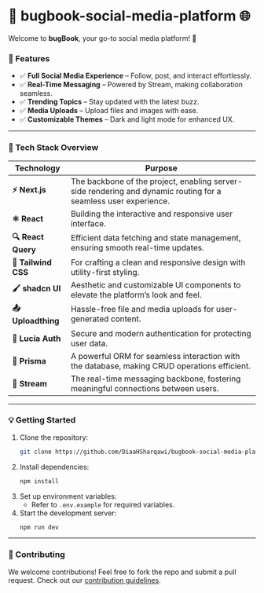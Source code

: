# 🚀 bugbook-social-media-platform 🌐

Welcome to **bugBook**, your go-to social media platform! 🎉

### 🌟 Features
- ✅ **Full Social Media Experience** – Follow, post, and interact effortlessly.
- ✅ **Real-Time Messaging** – Powered by Stream, making collaboration seamless.
- ✅ **Trending Topics** – Stay updated with the latest buzz.
- ✅ **Media Uploads** – Upload files and images with ease.
- ✅ **Customizable Themes** – Dark and light mode for enhanced UX.

---

### 🔧 Tech Stack Overview

| Technology       | Purpose                                                                 |
|-------------------|-------------------------------------------------------------------------|
| **⚡ Next.js**    | The backbone of the project, enabling server-side rendering and dynamic routing for a seamless user experience. |
| **⚛️ React**     | Building the interactive and responsive user interface.                 |
| **🔍 React Query**| Efficient data fetching and state management, ensuring smooth real-time updates. |
| **🎨 Tailwind CSS**| For crafting a clean and responsive design with utility-first styling. |
| **🖌️ shadcn UI** | Aesthetic and customizable UI components to elevate the platform’s look and feel. |
| **📤 Uploadthing**| Hassle-free file and media uploads for user-generated content.          |
| **🔐 Lucia Auth**| Secure and modern authentication for protecting user data.              |
| **💾 Prisma**    | A powerful ORM for seamless interaction with the database, making CRUD operations efficient. |
| **💬 Stream**    | The real-time messaging backbone, fostering meaningful connections between users. |

---

### 💡 Getting Started
1. Clone the repository:
   ```bash
   git clone https://github.com/DiaaHSharqawi/bugbook-social-media-platform.git
   ```
2. Install dependencies:
   ```bash
   npm install
   ```
3. Set up environment variables:
   - Refer to `.env.example` for required variables.
4. Start the development server:
   ```bash
   npm run dev
   ```

---

### 🤝 Contributing
We welcome contributions! Feel free to fork the repo and submit a pull request. Check out our [contribution guidelines](CONTRIBUTING.md).
